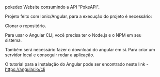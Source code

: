 pokedex
Website consumindo a API "PokeAPI".

Projeto feito com Ionic/Angular, para a execução do projeto é necessário:

Clonar o repositório.

Para usar o Angular CLI, você precisa ter o Node.js e o NPM em seu sistema.

Também será necessário fazer o download do angular em sí. Para criar um servidor local e conseguir rodar a aplicação.

O tutorial para a instalação do Angular pode ser encontrado neste link - https://angular.io/cli